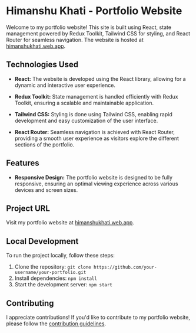 # Himanshu Khati - Portfolio Website

Welcome to my portfolio website! This site is built using React, state management powered by Redux Toolkit, Tailwind CSS for styling, and React Router for seamless navigation. The website is hosted at [himanshukhati.web.app](https://himanshukhati.web.app).

## Technologies Used

- **React:** The website is developed using the React library, allowing for a dynamic and interactive user experience.

- **Redux Toolkit:** State management is handled efficiently with Redux Toolkit, ensuring a scalable and maintainable application.

- **Tailwind CSS:** Styling is done using Tailwind CSS, enabling rapid development and easy customization of the user interface.

- **React Router:** Seamless navigation is achieved with React Router, providing a smooth user experience as visitors explore the different sections of the portfolio.

## Features

- **Responsive Design:** The portfolio website is designed to be fully responsive, ensuring an optimal viewing experience across various devices and screen sizes.

## Project URL

Visit my portfolio website at [himanshukhati.web.app](https://himanshukhati.web.app).

## Local Development

To run the project locally, follow these steps:

1. Clone the repository: `git clone https://github.com/your-username/your-portfolio.git`
2. Install dependencies: `npm install`
3. Start the development server: `npm start`

## Contributing

I appreciate contributions! If you'd like to contribute to my portfolio website, please follow the [contribution guidelines](CONTRIBUTING.md).


